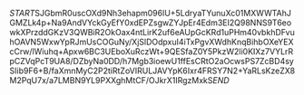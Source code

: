 $START$SJGbmR0uscOXd9Nh3ehapm096lU+5LdryaTYunuXc01MXWWTAhJGMZLk4p+Na9AndVYckGyEfY0xdEPZsgwZYJpEr4Edm3EI2Q98NNS9T6eowkXPrzddGKzV3QWBiR2OkOax4ntLirK2uf6eAUpGcKRd1uPHm40vbkhDFvuhOAVN5WxwYpRJmUsCOGuNy/XjSlDOdpxuI4iTxPgvXWdhKnqBihbOXeYEXcCrw/lWiuhq+Apxw6BC3UEboXuRczWt+9QESfaZ0Y5PkzW2li0KIXz7VYLrRpCZVqPcT9UA8/DZbyNa0DD/h7Mgb3ioewU1ffEsCRtO2aOcwsPS7ZcBD4sySIib9F6+B/faXmnMyC2P2tiRtZoVIRULJAVYpK6Ixr4FRSY7N2+YaRLsKzeZX8M2PqU7x/a7LMBN9YL9PXXghMtCF/OJkrX1IRgzMxkS$END$